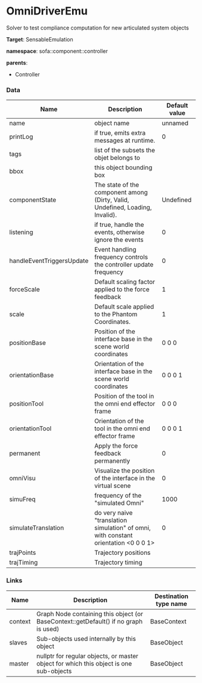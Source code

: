 <!-- generate_doc -->
# OmniDriverEmu

Solver to test compliance computation for new articulated system objects


__Target__: SensableEmulation

__namespace__: sofa::component::controller

__parents__:

- Controller

### Data

<table>
    <thead>
        <tr>
            <th>Name</th>
            <th>Description</th>
            <th>Default value</th>
        </tr>
    </thead>
    <tbody>
	<tr>
		<td>name</td>
		<td>
object name
		</td>
		<td>unnamed</td>
	</tr>
	<tr>
		<td>printLog</td>
		<td>
if true, emits extra messages at runtime.
		</td>
		<td>0</td>
	</tr>
	<tr>
		<td>tags</td>
		<td>
list of the subsets the objet belongs to
		</td>
		<td></td>
	</tr>
	<tr>
		<td>bbox</td>
		<td>
this object bounding box
		</td>
		<td></td>
	</tr>
	<tr>
		<td>componentState</td>
		<td>
The state of the component among (Dirty, Valid, Undefined, Loading, Invalid).
		</td>
		<td>Undefined</td>
	</tr>
	<tr>
		<td>listening</td>
		<td>
if true, handle the events, otherwise ignore the events
		</td>
		<td>0</td>
	</tr>
	<tr>
		<td>handleEventTriggersUpdate</td>
		<td>
Event handling frequency controls the controller update frequency
		</td>
		<td>0</td>
	</tr>
	<tr>
		<td>forceScale</td>
		<td>
Default scaling factor applied to the force feedback
		</td>
		<td>1</td>
	</tr>
	<tr>
		<td>scale</td>
		<td>
Default scale applied to the Phantom Coordinates. 
		</td>
		<td>1</td>
	</tr>
	<tr>
		<td>positionBase</td>
		<td>
Position of the interface base in the scene world coordinates
		</td>
		<td>0 0 0</td>
	</tr>
	<tr>
		<td>orientationBase</td>
		<td>
Orientation of the interface base in the scene world coordinates
		</td>
		<td>0 0 0 1</td>
	</tr>
	<tr>
		<td>positionTool</td>
		<td>
Position of the tool in the omni end effector frame
		</td>
		<td>0 0 0</td>
	</tr>
	<tr>
		<td>orientationTool</td>
		<td>
Orientation of the tool in the omni end effector frame
		</td>
		<td>0 0 0 1</td>
	</tr>
	<tr>
		<td>permanent</td>
		<td>
Apply the force feedback permanently
		</td>
		<td>0</td>
	</tr>
	<tr>
		<td>omniVisu</td>
		<td>
Visualize the position of the interface in the virtual scene
		</td>
		<td>0</td>
	</tr>
	<tr>
		<td>simuFreq</td>
		<td>
frequency of the "simulated Omni"
		</td>
		<td>1000</td>
	</tr>
	<tr>
		<td>simulateTranslation</td>
		<td>
do very naive "translation simulation" of omni, with constant orientation <0 0 0 1>
		</td>
		<td>0</td>
	</tr>
	<tr>
		<td>trajPoints</td>
		<td>
Trajectory positions
		</td>
		<td></td>
	</tr>
	<tr>
		<td>trajTiming</td>
		<td>
Trajectory timing
		</td>
		<td></td>
	</tr>

</tbody>
</table>

### Links


| Name | Description | Destination type name |
| ---- | ----------- | --------------------- |
|context|Graph Node containing this object (or BaseContext::getDefault() if no graph is used)|BaseContext|
|slaves|Sub-objects used internally by this object|BaseObject|
|master|nullptr for regular objects, or master object for which this object is one sub-objects|BaseObject|


